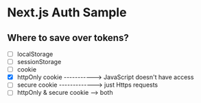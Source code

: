 # Next.js Auth Sample

## Where to save over tokens?

-  [ ] localStorage
-  [ ] sessionStorage
-  [ ] cookie
-  [x] httpOnly cookie -----------> JavaScript doesn't have access
-  [ ] secure cookie -------------> just Https requests
-  [ ] httpOnly & secure cookie --> both
